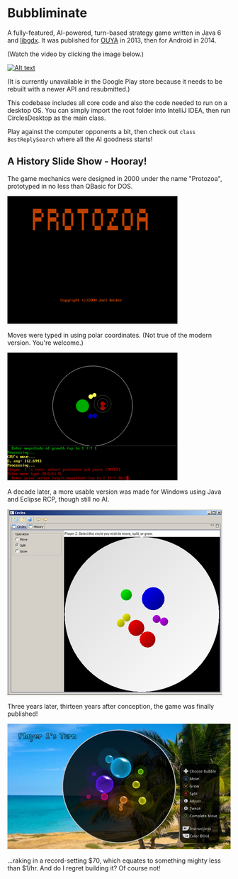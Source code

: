 # Bubbliminate
A fully-featured, AI-powered, turn-based strategy game written in Java 6 and [libgdx](https://libgdx.badlogicgames.com/). It was published for [OUYA](https://en.wikipedia.org/wiki/Ouya) in 2013, then for Android in 2014.

(Watch the video by clicking the image below.)

[![Alt text](https://img.youtube.com/vi/qs3qPFU1doI/0.jpg)](https://www.youtube.com/watch?v=qs3qPFU1doI)

(It is currently unavailable in the Google Play store because it needs to be rebuilt with a newer API and resubmitted.)
 
This codebase includes all core code and also the code needed to run on a desktop OS. You can simply import the root folder into IntelliJ IDEA, then run CirclesDesktop as the main class.

Play against the computer opponents a bit, then check out `class BestReplySearch`  where all the AI goodness starts!

## A History Slide Show - Hooray!
The game mechanics were designed in 2000 under the name "Protozoa", prototyped in no less than QBasic for DOS.

![alt text](readme/protozoa-title.png "Protozoa Title Screen")

Moves were typed in using polar coordinates. (Not true of the modern version. You're welcome.)

![alt text](readme/protozoa-gameplay.png "Protozoa Gameplay")

A decade later, a more usable version was made for Windows using Java and Eclipse RCP, though still no AI.

![alt text](readme/windows-version.png "Circles on Windows")

Three years later, thirteen years after conception, the game was finally published!

![alt text](readme/modern-version.jpg "OUYA Version")

...raking in a record-setting $70, which equates to something mighty less than $1/hr. And do I regret building it? Of course not!
